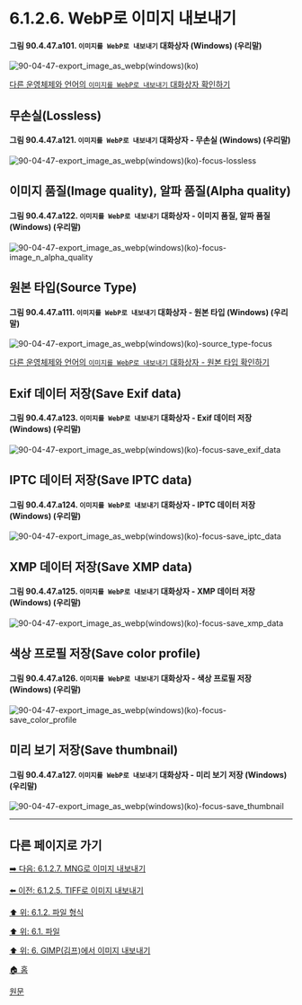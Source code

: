 # 6.1.2.6. WebP로 이미지 내보내기

#### 그림 90.4.47.a101. `이미지를 WebP로 내보내기` 대화상자 (Windows) (우리말)
![90-04-47-export_image_as_webp(windows)(ko)](https://github.com/wonder13662/gimp/assets/15767104/dfd35949-142a-47af-9293-487c64863457)

[다른 운영체제와 언어의 `이미지를 WebP로 내보내기` 대화상자 확인하기]()

## 무손실(Lossless)

#### 그림 90.4.47.a121. `이미지를 WebP로 내보내기` 대화상자 - 무손실 (Windows) (우리말)
![90-04-47-export_image_as_webp(windows)(ko)-focus-lossless](https://github.com/wonder13662/gimp/assets/15767104/cba2618d-8ef3-4248-8b89-e3b4f4e95a5c)

## 이미지 품질(Image quality), 알파 품질(Alpha quality)

#### 그림 90.4.47.a122. `이미지를 WebP로 내보내기` 대화상자 - 이미지 품질, 알파 품질 (Windows) (우리말)
![90-04-47-export_image_as_webp(windows)(ko)-focus-image_n_alpha_quality](https://github.com/wonder13662/gimp/assets/15767104/5578f93b-9652-4b21-8c9d-ed2836f92231)

## 원본 타입(Source Type)

#### 그림 90.4.47.a111. `이미지를 WebP로 내보내기` 대화상자 - 원본 타입 (Windows) (우리말)
![90-04-47-export_image_as_webp(windows)(ko)-source_type-focus](https://github.com/wonder13662/gimp/assets/15767104/9688e64f-5507-4fe0-94e0-2043672cdbc9)

[다른 운영체제와 언어의 `이미지를 WebP로 내보내기` 대화상자 - 원본 타입 확인하기]()

## Exif 데이터 저장(Save Exif data)

#### 그림 90.4.47.a123. `이미지를 WebP로 내보내기` 대화상자 - Exif 데이터 저장 (Windows) (우리말)
![90-04-47-export_image_as_webp(windows)(ko)-focus-save_exif_data](https://github.com/wonder13662/gimp/assets/15767104/79127005-66af-403d-8942-61d9aaa7cd7f)

## IPTC 데이터 저장(Save IPTC data)

#### 그림 90.4.47.a124. `이미지를 WebP로 내보내기` 대화상자 - IPTC 데이터 저장 (Windows) (우리말)
![90-04-47-export_image_as_webp(windows)(ko)-focus-save_iptc_data](https://github.com/wonder13662/gimp/assets/15767104/33948932-7287-4c25-9f9b-11509cb274e8)

## XMP 데이터 저장(Save XMP data)

#### 그림 90.4.47.a125. `이미지를 WebP로 내보내기` 대화상자 - XMP 데이터 저장 (Windows) (우리말)
![90-04-47-export_image_as_webp(windows)(ko)-focus-save_xmp_data](https://github.com/wonder13662/gimp/assets/15767104/824820b6-7894-4479-8c01-157d40af4917)

## 색상 프로필 저장(Save color profile)

#### 그림 90.4.47.a126. `이미지를 WebP로 내보내기` 대화상자 - 색상 프로필 저장 (Windows) (우리말)
![90-04-47-export_image_as_webp(windows)(ko)-focus-save_color_profile](https://github.com/wonder13662/gimp/assets/15767104/e44210df-3377-49df-8053-22eaeb48d14b)

## 미리 보기 저장(Save thumbnail)

#### 그림 90.4.47.a127. `이미지를 WebP로 내보내기` 대화상자 - 미리 보기 저장 (Windows) (우리말)
![90-04-47-export_image_as_webp(windows)(ko)-focus-save_thumbnail](https://github.com/wonder13662/gimp/assets/15767104/efa1202d-04f8-473b-a9e4-bfeb43522d21)

***

## 다른 페이지로 가기

[➡️ 다음: 6.1.2.7. MNG로 이미지 내보내기](./06-01-filesx-02-file_formatsx-07-export_image_as_mng.md)

[⬅️ 이전: 6.1.2.5. TIFF로 이미지 내보내기](./06-01-filesx-02-file_formatsx-06-export_image_as_webp.md)

[⬆️ 위: 6.1.2. 파일 형식](./06-01-filesx-02-file_formats.md)

[⬆️ 위: 6.1. 파일](./06-01-files.md)

[⬆️ 위: 6. GIMP(김프)에서 이미지 내보내기](./06-00-getting-images-out-of-gimp.md)

[🏠 홈](./00-home.md)

[원문](https://docs.gimp.org/2.10/ko/gimp-images-out.html)
